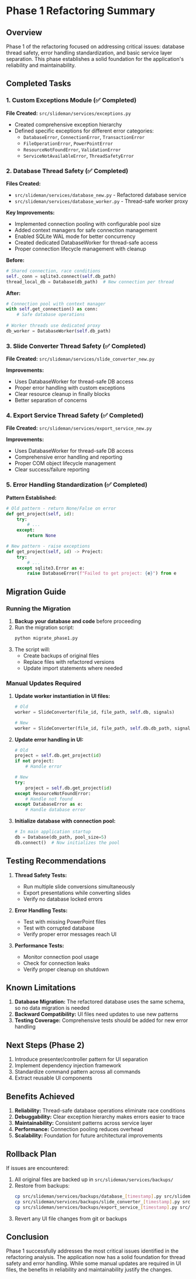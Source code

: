 # Phase 1 Refactoring Summary

## Overview
Phase 1 of the refactoring focused on addressing critical issues: database thread safety, error handling standardization, and basic service layer separation. This phase establishes a solid foundation for the application's reliability and maintainability.

## Completed Tasks

### 1. Custom Exceptions Module (✅ Completed)
**File Created:** `src/slideman/services/exceptions.py`

- Created comprehensive exception hierarchy
- Defined specific exceptions for different error categories:
  - `DatabaseError`, `ConnectionError`, `TransactionError`
  - `FileOperationError`, `PowerPointError` 
  - `ResourceNotFoundError`, `ValidationError`
  - `ServiceNotAvailableError`, `ThreadSafetyError`

### 2. Database Thread Safety (✅ Completed)
**Files Created:** 
- `src/slideman/services/database_new.py` - Refactored database service
- `src/slideman/services/database_worker.py` - Thread-safe worker proxy

**Key Improvements:**
- Implemented connection pooling with configurable pool size
- Added context managers for safe connection management
- Enabled SQLite WAL mode for better concurrency
- Created dedicated DatabaseWorker for thread-safe access
- Proper connection lifecycle management with cleanup

**Before:**
```python
# Shared connection, race conditions
self._conn = sqlite3.connect(self.db_path)
thread_local_db = Database(db_path)  # New connection per thread
```

**After:**
```python
# Connection pool with context manager
with self.get_connection() as conn:
    # Safe database operations
    
# Worker threads use dedicated proxy
db_worker = DatabaseWorker(self.db_path)
```

### 3. Slide Converter Thread Safety (✅ Completed)
**File Created:** `src/slideman/services/slide_converter_new.py`

**Improvements:**
- Uses DatabaseWorker for thread-safe DB access
- Proper error handling with custom exceptions
- Clear resource cleanup in finally blocks
- Better separation of concerns

### 4. Export Service Thread Safety (✅ Completed)
**File Created:** `src/slideman/services/export_service_new.py`

**Improvements:**
- Uses DatabaseWorker for thread-safe DB access
- Comprehensive error handling and reporting
- Proper COM object lifecycle management
- Clear success/failure reporting

### 5. Error Handling Standardization (✅ Completed)

**Pattern Established:**
```python
# Old pattern - return None/False on error
def get_project(self, id):
    try:
        # ...
    except:
        return None

# New pattern - raise exceptions
def get_project(self, id) -> Project:
    try:
        # ...
    except sqlite3.Error as e:
        raise DatabaseError(f"Failed to get project: {e}") from e
```

## Migration Guide

### Running the Migration
1. **Backup your database and code** before proceeding
2. Run the migration script:
   ```bash
   python migrate_phase1.py
   ```
3. The script will:
   - Create backups of original files
   - Replace files with refactored versions
   - Update import statements where needed

### Manual Updates Required

1. **Update worker instantiation in UI files:**
   ```python
   # Old
   worker = SlideConverter(file_id, file_path, self.db, signals)
   
   # New
   worker = SlideConverter(file_id, file_path, self.db.db_path, signals)
   ```

2. **Update error handling in UI:**
   ```python
   # Old
   project = self.db.get_project(id)
   if not project:
       # Handle error
   
   # New
   try:
       project = self.db.get_project(id)
   except ResourceNotFoundError:
       # Handle not found
   except DatabaseError as e:
       # Handle database error
   ```

3. **Initialize database with connection pool:**
   ```python
   # In main application startup
   db = Database(db_path, pool_size=5)
   db.connect()  # Now initializes the pool
   ```

## Testing Recommendations

1. **Thread Safety Tests:**
   - Run multiple slide conversions simultaneously
   - Export presentations while converting slides
   - Verify no database locked errors

2. **Error Handling Tests:**
   - Test with missing PowerPoint files
   - Test with corrupted database
   - Verify proper error messages reach UI

3. **Performance Tests:**
   - Monitor connection pool usage
   - Check for connection leaks
   - Verify proper cleanup on shutdown

## Known Limitations

1. **Database Migration:** The refactored database uses the same schema, so no data migration is needed
2. **Backward Compatibility:** UI files need updates to use new patterns
3. **Testing Coverage:** Comprehensive tests should be added for new error handling

## Next Steps (Phase 2)

1. Introduce presenter/controller pattern for UI separation
2. Implement dependency injection framework
3. Standardize command pattern across all commands
4. Extract reusable UI components

## Benefits Achieved

1. **Reliability:** Thread-safe database operations eliminate race conditions
2. **Debuggability:** Clear exception hierarchy makes errors easier to trace
3. **Maintainability:** Consistent patterns across service layer
4. **Performance:** Connection pooling reduces overhead
5. **Scalability:** Foundation for future architectural improvements

## Rollback Plan

If issues are encountered:
1. All original files are backed up in `src/slideman/services/backups/`
2. Restore from backups:
   ```bash
   cp src/slideman/services/backups/database_[timestamp].py src/slideman/services/database.py
   cp src/slideman/services/backups/slide_converter_[timestamp].py src/slideman/services/slide_converter.py
   cp src/slideman/services/backups/export_service_[timestamp].py src/slideman/services/export_service.py
   ```
3. Revert any UI file changes from git or backups

## Conclusion

Phase 1 successfully addresses the most critical issues identified in the refactoring analysis. The application now has a solid foundation for thread safety and error handling. While some manual updates are required in UI files, the benefits in reliability and maintainability justify the changes.